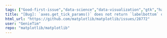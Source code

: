 ```yaml
---
tags: ["Good-first-issue","data-science","data-visualization","gtk","hacktoberfest","matplotlib","plotting","python","qt","status-confirmed-bug","tk","topic-ticks-axis-labels","wx"]
title: "[Bug]: `axes.get_tick_params()` does not return `labelbottom` or `labeltop`"
html_url: "https://github.com/matplotlib/matplotlib/issues/28772"
user: "GenieTim"
repo: "matplotlib/matplotlib"
---
```


